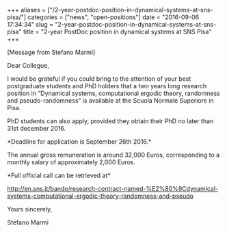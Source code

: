 +++
aliases = ["/2-year-postdoc-position-in-dynamical-systems-at-sns-pisa/"]
categories = ["news", "open-positions"]
date = "2016-09-06 17:34:34"
slug = "2-year-postdoc-position-in-dynamical-systems-at-sns-pisa"
title = "2-year PostDoc position in dynamical systems at SNS Pisa"
+++

\[Message from Stefano Marmi\]

Dear Collegue,

I would be grateful if you could bring to the attention of your best
postgraduate students and PhD holders that a two years long research
position in “Dynamical systems, computational ergodic theory, randomness
and pseudo-randomness” is available at the Scuola Normale Superiore in
Pisa.

PhD students can also apply, provided they obtain their PhD no later
than <span class="aBn"><span class="aQJ">31st december
2016</span></span>.

\*Deadline for application is <span class="aBn"><span
class="aQJ">September 26th 2016</span></span>.\*

The annual gross remuneration is around 32,000 Euros, corresponding to a
monthly salary of approximately 2,000 Euros.

\*Full official call can be retrieved at\*

<http://en.sns.it/bando/research-contract-named-%E2%80%9Cdynamical-systems-computational-ergodic-theory-randomness-and-pseudo>

Yours sincerely,

Stefano Marmi

